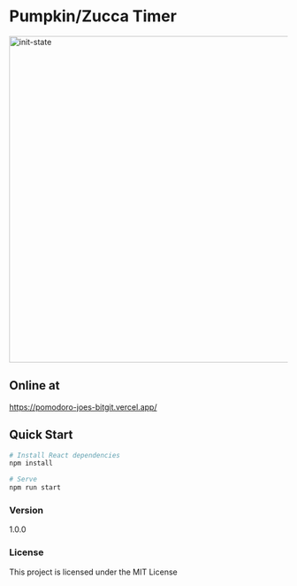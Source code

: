 # Pumpkin/Zucca Timer

<img width="590" alt="init-state" src="https://user-images.githubusercontent.com/32423851/138996548-4ace8846-f67e-4ba8-a254-a043bf646de3.png">

## Online at
https://pomodoro-joes-bitgit.vercel.app/

## Quick Start

```bash
# Install React dependencies
npm install

# Serve
npm run start
```

### Version

1.0.0

### License

This project is licensed under the MIT License


